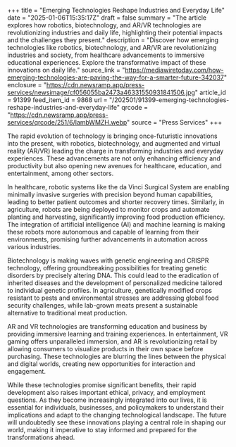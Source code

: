 +++
title = "Emerging Technologies Reshape Industries and Everyday Life"
date = "2025-01-06T15:35:17Z"
draft = false
summary = "The article explores how robotics, biotechnology, and AR/VR technologies are revolutionizing industries and daily life, highlighting their potential impacts and the challenges they present."
description = "Discover how emerging technologies like robotics, biotechnology, and AR/VR are revolutionizing industries and society, from healthcare advancements to immersive educational experiences. Explore the transformative impact of these innovations on daily life."
source_link = "https://mediawiretoday.com/how-emerging-technologies-are-paving-the-way-for-a-smarter-future-342037"
enclosure = "https://cdn.newsramp.app/press-services/newsimage/cf056055ba2473a46331550931841506.jpg"
article_id = 91399
feed_item_id = 9868
url = "/202501/91399-emerging-technologies-reshape-industries-and-everyday-life"
qrcode = "https://cdn.newsramp.app/press-services/qrcode/251/6/lambWMZH.webp"
source = "Press Services"
+++

<p>The rapid evolution of technology is bringing once-futuristic innovations into the present, with robotics, biotechnology, and augmented and virtual reality (AR/VR) leading the charge in transforming industries and everyday experiences. These advancements are not only enhancing efficiency and productivity but also opening new avenues for healthcare, education, and entertainment, among other sectors.</p><p>In healthcare, robotic systems like the da Vinci Surgical System are enabling minimally invasive surgeries with precision beyond human capabilities, leading to better patient outcomes and shorter recovery times. Similarly, in agriculture, robots are being deployed to monitor crops and automate planting and harvesting, significantly improving food production efficiency. The integration of artificial intelligence (AI) and machine learning is making these robots more autonomous and capable of learning from their environments, promising further advancements in automation across various industries.</p><p>Biotechnology is making waves with genetic engineering and CRISPR technology, offering groundbreaking possibilities for treating genetic disorders by precisely altering DNA. This could lead to the eradication of inherited diseases and the development of personalized medicine tailored to individual genetic profiles. In agriculture, genetically modified crops resistant to pests and environmental stresses are addressing global food security challenges, while lab-grown meats present a sustainable alternative to traditional meat production.</p><p>AR and VR technologies are transforming education and business by providing immersive learning and training experiences. In entertainment, VR gaming offers unparalleled immersion, and AR is revolutionizing retail by allowing consumers to visualize products in their own space before purchasing. These technologies are blurring the lines between the physical and digital worlds, creating new opportunities for interaction and engagement.</p><p>While these technologies promise significant benefits, their rapid development also raises important ethical, privacy, and employment questions. As they become increasingly integrated into our lives, it is essential for individuals, businesses, and policymakers to understand their implications and adapt to the changing technological landscape. The future will undoubtedly see these innovations playing a central role in shaping our world, making it imperative to stay informed and prepared for the transformations ahead.</p>